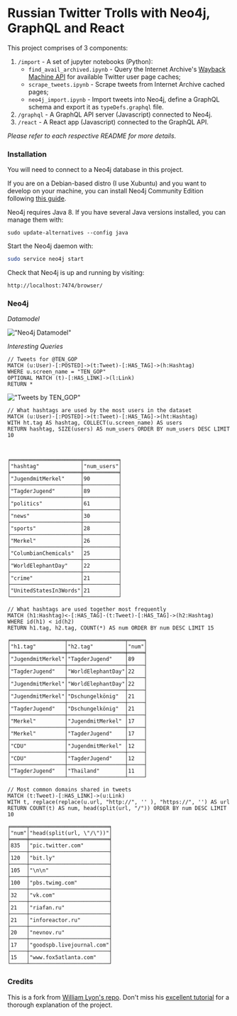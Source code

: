 # Russian Twitter Trolls with Neo4j, GraphQL and React

This project comprises of 3 components:

1. `/import` - A set of jupyter notebooks (Python):
    - `find_avail_archived.ipynb` - Query the Internet Archive's [Wayback Machine API](https://archive.org/help/wayback_api.php) for available Twitter user page caches;
    - `scrape_tweets.ipynb` - Scrape tweets from Internet Archive cached pages;
    - `neo4j_import.ipynb` - Import tweets into Neo4j, define a GraphQL schema and export it as `typeDefs.graphql` file.
2. `/graphql` - A GraphQL API server (Javascript) connected to Neo4j.
3. `/react` - A React app (Javascript) connected to the GraphQL API.

*Please refer to each respective README for more details.*


### Installation

You will need to connect to a Neo4j database in this project.

If you are on a Debian-based distro (I use Xubuntu) and you want to develop on your machine, you can install Neo4j Community Edition following [this guide](https://neo4j.com/docs/operations-manual/current/installation/linux/debian/).

Neo4j requires Java 8. If you have several Java versions installed, you can manage them with:

```shell
sudo update-alternatives --config java
```

Start the Neo4j daemon with:

```sh
sudo service neo4j start
```

Check that Neo4j is up and running by visiting:

```
http://localhost:7474/browser/
```


### Neo4j

*Datamodel*

!["Neo4j Datamodel"](img/datamodel.png)


*Interesting Queries*

~~~
// Tweets for @TEN_GOP
MATCH (u:User)-[:POSTED]->(t:Tweet)-[:HAS_TAG]->(h:Hashtag)
WHERE u.screen_name = "TEN_GOP"
OPTIONAL MATCH (t)-[:HAS_LINK]->(l:Link)
RETURN *
~~~

!["Tweets by TEN_GOP"](img/ten_gop.png)

~~~
// What hashtags are used by the most users in the dataset
MATCH (u:User)-[:POSTED]->(t:Tweet)-[:HAS_TAG]->(ht:Hashtag)
WITH ht.tag AS hashtag, COLLECT(u.screen_name) AS users
RETURN hashtag, SIZE(users) AS num_users ORDER BY num_users DESC LIMIT 10



╒══════════════════════╤═══════════╕
│"hashtag"             │"num_users"│
╞══════════════════════╪═══════════╡
│"JugendmitMerkel"     │90         │
├──────────────────────┼───────────┤
│"TagderJugend"        │89         │
├──────────────────────┼───────────┤
│"politics"            │61         │
├──────────────────────┼───────────┤
│"news"                │30         │
├──────────────────────┼───────────┤
│"sports"              │28         │
├──────────────────────┼───────────┤
│"Merkel"              │26         │
├──────────────────────┼───────────┤
│"ColumbianChemicals"  │25         │
├──────────────────────┼───────────┤
│"WorldElephantDay"    │22         │
├──────────────────────┼───────────┤
│"crime"               │21         │
├──────────────────────┼───────────┤
│"UnitedStatesIn3Words"│21         │
└──────────────────────┴───────────┘
~~~

~~~
// What hashtags are used together most frequently
MATCH (h1:Hashtag)<-[:HAS_TAG]-(t:Tweet)-[:HAS_TAG]->(h2:Hashtag)
WHERE id(h1) < id(h2)
RETURN h1.tag, h2.tag, COUNT(*) AS num ORDER BY num DESC LIMIT 15

╒═════════════════╤══════════════════╤═════╕
│"h1.tag"         │"h2.tag"          │"num"│
╞═════════════════╪══════════════════╪═════╡
│"JugendmitMerkel"│"TagderJugend"    │89   │
├─────────────────┼──────────────────┼─────┤
│"TagderJugend"   │"WorldElephantDay"│22   │
├─────────────────┼──────────────────┼─────┤
│"JugendmitMerkel"│"WorldElephantDay"│22   │
├─────────────────┼──────────────────┼─────┤
│"JugendmitMerkel"│"Dschungelkönig"  │21   │
├─────────────────┼──────────────────┼─────┤
│"TagderJugend"   │"Dschungelkönig"  │21   │
├─────────────────┼──────────────────┼─────┤
│"Merkel"         │"JugendmitMerkel" │17   │
├─────────────────┼──────────────────┼─────┤
│"Merkel"         │"TagderJugend"    │17   │
├─────────────────┼──────────────────┼─────┤
│"CDU"            │"JugendmitMerkel" │12   │
├─────────────────┼──────────────────┼─────┤
│"CDU"            │"TagderJugend"    │12   │
├─────────────────┼──────────────────┼─────┤
│"TagderJugend"   │"Thailand"        │11   │
└─────────────────┴──────────────────┴─────┘
~~~

~~~
// Most common domains shared in tweets
MATCH (t:Tweet)-[:HAS_LINK]->(u:Link)
WITH t, replace(replace(u.url, "http://", '' ), "https://", '') AS url
RETURN COUNT(t) AS num, head(split(url, "/")) ORDER BY num DESC LIMIT 10

╒═════╤═════════════════════════╕
│"num"│"head(split(url, \"/\"))"│
╞═════╪═════════════════════════╡
│835  │"pic.twitter.com"        │
├─────┼─────────────────────────┤
│120  │"bit.ly"                 │
├─────┼─────────────────────────┤
│105  │"\n\n"                   │
├─────┼─────────────────────────┤
│100  │"pbs.twimg.com"          │
├─────┼─────────────────────────┤
│32   │"vk.com"                 │
├─────┼─────────────────────────┤
│21   │"riafan.ru"              │
├─────┼─────────────────────────┤
│21   │"inforeactor.ru"         │
├─────┼─────────────────────────┤
│20   │"nevnov.ru"              │
├─────┼─────────────────────────┤
│17   │"goodspb.livejournal.com"│
├─────┼─────────────────────────┤
│15   │"www.fox5atlanta.com"    │
└─────┴─────────────────────────┘
~~~


### Credits

This is a fork from [William Lyon's repo](https://github.com/johnymontana/russian-twitter-trolls). Don't miss his [excellent tutorial](https://www.lyonwj.com/2017/11/12/scraping-russian-twitter-trolls-python-neo4j/) for a thorough explanation of the project.